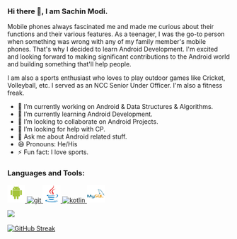 ### Hi there 👋, I am Sachin Modi.

Mobile phones always fascinated me and made me curious about their functions and their various features.
As a teenager, I was the go-to person when something was wrong with any of my family member's mobile phones. That's why I decided to learn Android Development. I'm excited and looking forward to making significant contributions to the Android world and building something that'll help people.

I am also a sports enthusiast who loves to play outdoor games like Cricket, Volleyball, etc. I served as an NCC Senior Under Officer. I'm also a fitness freak.

- 🔭 I’m currently working on Android & Data Structures & Algorithms.
- 🌱 I’m currently learning Android Development.
- 👯 I’m looking to collaborate on Android Projects.
- 🤔 I’m looking for help with CP.
- 💬 Ask me about Android related stuff.
- 😄 Pronouns: He/His
- ⚡ Fun fact: I love sports.

<h3 align="left">Languages and Tools:</h3>
<p align="left"> <a href="https://developer.android.com" target="_blank"> <img src="https://raw.githubusercontent.com/devicons/devicon/master/icons/android/android-original-wordmark.svg" alt="android" width="40" height="40"/> </a> <a href="https://git-scm.com/" target="_blank"> <img src="https://www.vectorlogo.zone/logos/git-scm/git-scm-icon.svg" alt="git" width="40" height="40"/> </a> <a href="https://www.java.com" target="_blank"> <img src="https://raw.githubusercontent.com/devicons/devicon/master/icons/java/java-original.svg" alt="java" width="40" height="40"/> </a> <a href="https://kotlinlang.org" target="_blank"> <img src="https://www.vectorlogo.zone/logos/kotlinlang/kotlinlang-icon.svg" alt="kotlin" width="40" height="40"/> </a> <a href="https://www.mysql.com/" target="_blank"> <img src="https://raw.githubusercontent.com/devicons/devicon/master/icons/mysql/mysql-original-wordmark.svg" alt="mysql" width="40" height="40"/> </a> </p>

<img src="https://github-readme-stats.vercel.app/api?username=douglesoo7&&show_icons=true&title_color=ffffff&icon_color=bb2acf&text_color=daf7dc&bg_color=151515"/>

[![GitHub Streak](https://github-readme-streak-stats.herokuapp.com/?user=DenverCoder1)](https://git.io/streak-stats)

